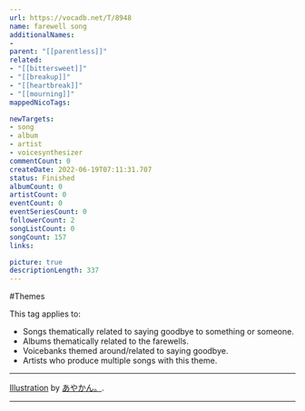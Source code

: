 ```yaml
---
url: https://vocadb.net/T/8948
name: farewell song
additionalNames: 
- 
parent: "[[parentless]]"
related:
- "[[bittersweet]]"
- "[[breakup]]"
- "[[heartbreak]]"
- "[[mourning]]"
mappedNicoTags:

newTargets:
- song
- album
- artist
- voicesynthesizer
commentCount: 0
createDate: 2022-06-19T07:11:31.707
status: Finished
albumCount: 0
artistCount: 0
eventCount: 0
eventSeriesCount: 0
followerCount: 2
songListCount: 0
songCount: 157
links: 

picture: true
descriptionLength: 337
---
```


#Themes

This tag applies to:

* Songs thematically related to saying goodbye to something or someone.
* Albums thematically related to the farewells.
* Voicebanks themed around/related to saying goodbye.
* Artists who produce multiple songs with this theme.

---
[Illustration](https://piapro.jp/t/TgFe) by [あやかん。](https://piapro.jp/hallohall0).

---

